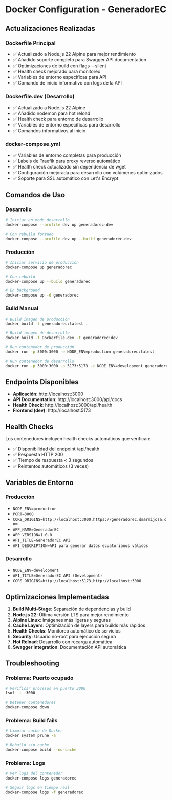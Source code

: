 # Docker Configuration - GeneradorEC

## Actualizaciones Realizadas

### Dockerfile Principal
- ✅ Actualizado a Node.js 22 Alpine para mejor rendimiento
- ✅ Añadido soporte completo para Swagger API documentation
- ✅ Optimizaciones de build con flags --silent
- ✅ Health check mejorado para monitoreo
- ✅ Variables de entorno específicas para API
- ✅ Comando de inicio informativo con logs de la API

### Dockerfile.dev (Desarrollo)
- ✅ Actualizado a Node.js 22 Alpine
- ✅ Añadido nodemon para hot reload
- ✅ Health check para entorno de desarrollo
- ✅ Variables de entorno específicas para desarrollo
- ✅ Comandos informativos al inicio

### docker-compose.yml
- ✅ Variables de entorno completas para producción
- ✅ Labels de Traefik para proxy reverso automático
- ✅ Health check actualizado sin dependencia de wget
- ✅ Configuración mejorada para desarrollo con volúmenes optimizados
- ✅ Soporte para SSL automático con Let's Encrypt

## Comandos de Uso

### Desarrollo
```bash
# Iniciar en modo desarrollo
docker-compose --profile dev up generadorec-dev

# Con rebuild forzado
docker-compose --profile dev up --build generadorec-dev
```

### Producción
```bash
# Iniciar servicio de producción
docker-compose up generadorec

# Con rebuild
docker-compose up --build generadorec

# En background
docker-compose up -d generadorec
```

### Build Manual
```bash
# Build imagen de producción
docker build -t generadorec:latest .

# Build imagen de desarrollo
docker build -f Dockerfile.dev -t generadorec:dev .

# Run contenedor de producción
docker run -p 3000:3000 -e NODE_ENV=production generadorec:latest

# Run contenedor de desarrollo
docker run -p 3000:3000 -p 5173:5173 -e NODE_ENV=development generadorec:dev
```

## Endpoints Disponibles

- **Aplicación**: http://localhost:3000
- **API Documentation**: http://localhost:3000/api/docs
- **Health Check**: http://localhost:3000/api/health
- **Frontend (dev)**: http://localhost:5173

## Health Checks

Los contenedores incluyen health checks automáticos que verifican:
- ✅ Disponibilidad del endpoint /api/health
- ✅ Respuesta HTTP 200
- ✅ Tiempo de respuesta < 3 segundos
- ✅ Reintentos automáticos (3 veces)

## Variables de Entorno

### Producción
- `NODE_ENV=production`
- `PORT=3000`
- `CORS_ORIGINS=http://localhost:3000,https://generadorec.dmarmijosa.com`
- `APP_NAME=GeneradorEC`
- `APP_VERSION=1.0.0`
- `API_TITLE=GeneradorEC API`
- `API_DESCRIPTION=API para generar datos ecuatorianos válidos`

### Desarrollo
- `NODE_ENV=development`
- `API_TITLE=GeneradorEC API (Development)`
- `CORS_ORIGINS=http://localhost:5173,http://localhost:3000`

## Optimizaciones Implementadas

1. **Build Multi-Stage**: Separación de dependencias y build
2. **Node.js 22**: Última versión LTS para mejor rendimiento
3. **Alpine Linux**: Imágenes más ligeras y seguras
4. **Cache Layers**: Optimización de layers para builds más rápidos
5. **Health Checks**: Monitoreo automático de servicios
6. **Security**: Usuario no-root para ejecución segura
7. **Hot Reload**: Desarrollo con recarga automática
8. **Swagger Integration**: Documentación API automática

## Troubleshooting

### Problema: Puerto ocupado
```bash
# Verificar procesos en puerto 3000
lsof -i :3000

# Detener contenedores
docker-compose down
```

### Problema: Build fails
```bash
# Limpiar cache de Docker
docker system prune -a

# Rebuild sin cache
docker-compose build --no-cache
```

### Problema: Logs
```bash
# Ver logs del contenedor
docker-compose logs generadorec

# Seguir logs en tiempo real
docker-compose logs -f generadorec
```
